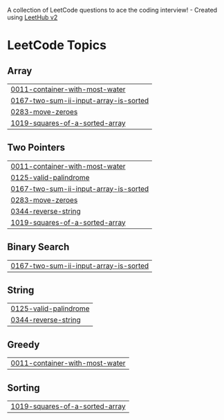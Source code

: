 A collection of LeetCode questions to ace the coding interview! - Created using [LeetHub v2](https://github.com/arunbhardwaj/LeetHub-2.0)
<!---LeetCode Topics Start-->
# LeetCode Topics
## Array
|  |
| ------- |
| [0011-container-with-most-water](https://github.com/Sahilsahu223/Leetcode-Questions/tree/master/0011-container-with-most-water) |
| [0167-two-sum-ii-input-array-is-sorted](https://github.com/Sahilsahu223/Leetcode-Questions/tree/master/0167-two-sum-ii-input-array-is-sorted) |
| [0283-move-zeroes](https://github.com/Sahilsahu223/Leetcode-Questions/tree/master/0283-move-zeroes) |
| [1019-squares-of-a-sorted-array](https://github.com/Sahilsahu223/Leetcode-Questions/tree/master/1019-squares-of-a-sorted-array) |
## Two Pointers
|  |
| ------- |
| [0011-container-with-most-water](https://github.com/Sahilsahu223/Leetcode-Questions/tree/master/0011-container-with-most-water) |
| [0125-valid-palindrome](https://github.com/Sahilsahu223/Leetcode-Questions/tree/master/0125-valid-palindrome) |
| [0167-two-sum-ii-input-array-is-sorted](https://github.com/Sahilsahu223/Leetcode-Questions/tree/master/0167-two-sum-ii-input-array-is-sorted) |
| [0283-move-zeroes](https://github.com/Sahilsahu223/Leetcode-Questions/tree/master/0283-move-zeroes) |
| [0344-reverse-string](https://github.com/Sahilsahu223/Leetcode-Questions/tree/master/0344-reverse-string) |
| [1019-squares-of-a-sorted-array](https://github.com/Sahilsahu223/Leetcode-Questions/tree/master/1019-squares-of-a-sorted-array) |
## Binary Search
|  |
| ------- |
| [0167-two-sum-ii-input-array-is-sorted](https://github.com/Sahilsahu223/Leetcode-Questions/tree/master/0167-two-sum-ii-input-array-is-sorted) |
## String
|  |
| ------- |
| [0125-valid-palindrome](https://github.com/Sahilsahu223/Leetcode-Questions/tree/master/0125-valid-palindrome) |
| [0344-reverse-string](https://github.com/Sahilsahu223/Leetcode-Questions/tree/master/0344-reverse-string) |
## Greedy
|  |
| ------- |
| [0011-container-with-most-water](https://github.com/Sahilsahu223/Leetcode-Questions/tree/master/0011-container-with-most-water) |
## Sorting
|  |
| ------- |
| [1019-squares-of-a-sorted-array](https://github.com/Sahilsahu223/Leetcode-Questions/tree/master/1019-squares-of-a-sorted-array) |
<!---LeetCode Topics End-->